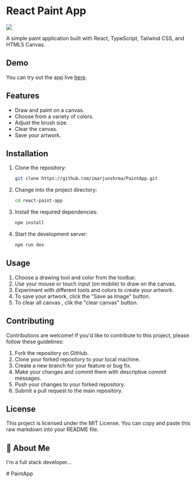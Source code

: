 # React Paint App

<a href="https://ms-paint-app.vercel.app/"><img src="https://i.imgur.com/rHwmjN7.png"></a>

A simple paint application built with React, TypeScript, Tailwind CSS, and HTML5 Canvas.

## Demo

You can try out the app live [here](https://ms-paint-app.vercel.app/).

## Features

- Draw and paint on a canvas.
- Choose from a variety of colors.
- Adjust the brush size.
- Clear the canvas.
- Save your artwork.

## Installation

1. Clone the repository:

   ```bash
   git clone https://github.com/imarjunshrma/PaintApp.git
   ```
   
2. Change into the project directory:
    ```bash
   cd react-paint-app
    ```
    
3. Install the required dependencies:
   ```bash
   npm install
    ```

4. Start the development server:
    ```bash
    npm run dev
    ```

## Usage

1. Choose a drawing tool and color from the toolbar.
2. Use your mouse or touch input (on mobile) to draw on the canvas.
3. Experiment with different tools and colors to create your artwork.
4. To save your artwork, click the "Save as Image" button.
6. To clear all canvas , clik the "clear canvas" button.


## Contributing

Contributions are welcome! If you'd like to contribute to this project, please follow these guidelines:
1. Fork the repository on GitHub.
2. Clone your forked repository to your local machine.
3. Create a new branch for your feature or bug fix.
4. Make your changes and commit them with descriptive commit messages.
5. Push your changes to your forked repository.
6. Submit a pull request to the main repository.

## License

This project is licensed under the MIT License.
You can copy and paste this raw markdown into your README file.

## 🚀 About Me
I'm a full stack developer...





#   P a i n t A p p  
 